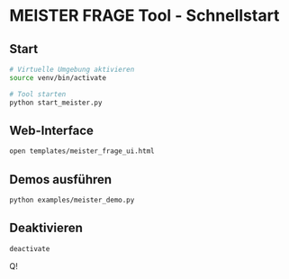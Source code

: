 # MEISTER FRAGE Tool - Schnellstart

## Start
```bash
# Virtuelle Umgebung aktivieren
source venv/bin/activate

# Tool starten
python start_meister.py
```

## Web-Interface
```bash
open templates/meister_frage_ui.html
```

## Demos ausführen
```bash
python examples/meister_demo.py
```

## Deaktivieren
```bash
deactivate
```

Q!
